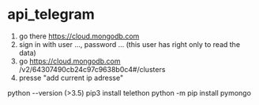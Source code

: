 # api_telegram

1) go there https://cloud.mongodb.com
2) sign in with user ..., password ... (this user has right only to read the data)
3) go https://cloud.mongodb.com /v2/64307490cb24c97c9638b0c4#/clusters 
4) presse "add current ip adresse"


python --version (>3.5)
pip3 install telethon 
python -m pip install pymongo
